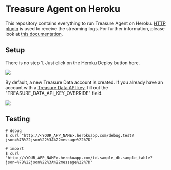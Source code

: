 # Treasure Agent on Heroku

This repository contains everything to run Treasure Agent on Heroku. [HTTP plugin](http://docs.fluentd.org/articles/in_http) is used to receive the streaming logs. For further information, please look at [this documentation](http://docs.treasuredata.com/articles/heroku-rest).

## Setup

There is no step 1. Just click on the Heroku Deploy button here.

<a href="https://heroku.com/deploy?template=https://github.com/treasure-data/heroku-td-agent"><img src="https://www.herokucdn.com/deploy/button.png"/></a>

By default, a new Treasure Data account is created. If you already have an account with a [Treasure Data API key](http://docs.treasuredata.com/articles/get-apikey), fill out the "TREASURE\_DATA\_API\_KEY\_OVERRIDE" field.

<img src="https://raw.githubusercontent.com/treasure-data/heroku-td-agent/master/heroku-td-agent-screenshot.png"/>


## Testing

    # debug
    $ curl "http://<YOUR_APP_NAME>.herokuapp.com/debug.test?json=%7B%22json%22%3A%22message%22%7D"
    
    # import
    $ curl "http://<YOUR_APP_NAME>.herokuapp.com/td.sample_db.sample_table?json=%7B%22json%22%3A%22message%22%7D"
